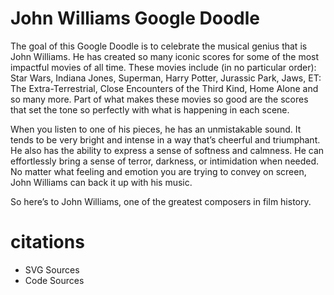 # John Williams Google Doodle

The goal of this Google Doodle is to celebrate the musical genius that is John Williams. He has created so many iconic scores for some of the most impactful movies of all time. These movies include (in no particular order): Star Wars, Indiana Jones, Superman, Harry Potter, Jurassic Park, Jaws, ET: The Extra-Terrestrial, Close Encounters of the Third Kind, Home Alone and so many more. Part of what makes these movies so good are the scores that set the tone so perfectly with what is happening in each scene.

When you listen to one of his pieces, he has an unmistakable sound. It tends to be very bright and intense in a way that’s cheerful and triumphant. He also has the ability to express a sense of softness and calmness. He can effortlessly bring a sense of terror, darkness, or intimidation when needed. No matter what feeling and emotion you are trying to convey on screen, John Williams can back it up with his music. 

So here’s to John Williams, one of the greatest composers in film history.

# citations
* SVG Sources
* Code Sources
